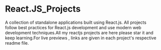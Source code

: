 # React.JS_Projects
A collection of standalone applications built using React.js. All projects follow best practices for React.js development and use modern web development techniques.All my reactjs projects are here please star it and keep learning.For live previews , links are given in each project's respective readme file.
